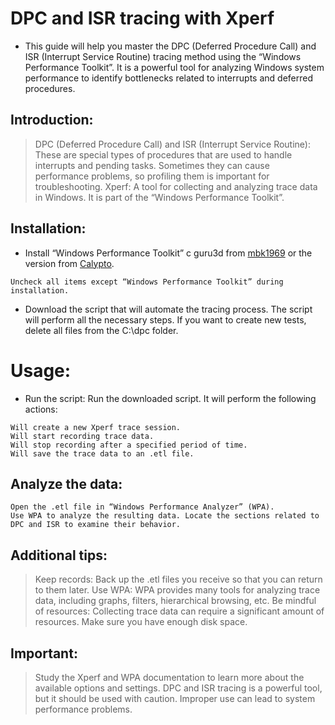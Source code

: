 # DPC and ISR tracing with Xperf

- This guide will help you master the DPC (Deferred Procedure Call) and ISR (Interrupt Service Routine) tracing method using the “Windows Performance Toolkit”. It is a powerful tool for analyzing Windows system performance to identify bottlenecks related to interrupts and deferred procedures.

## Introduction:

> DPC (Deferred Procedure Call) and ISR (Interrupt Service Routine): These are special types of procedures that are used to handle interrupts and pending tasks. Sometimes they can cause performance problems, so profiling them is important for troubleshooting.
> Xperf: A tool for collecting and analyzing trace data in Windows. It is part of the “Windows Performance Toolkit”.

## Installation:

- Install “Windows Performance Toolkit” c guru3d from [mbk1969](https://forums.guru3d.com/threads/simple-way-to-trace-dpcs-and-isrs.423884/) or the version from [Calypto](https://github.com/Calypto/xperf-dpcisr-script).

```
Uncheck all items except “Windows Performance Toolkit” during installation. 
```

- Download the script that will automate the tracing process. The script will perform all the necessary steps. If you want to create new tests, delete all files from the C:\dpc folder.

# Usage:

- Run the script: Run the downloaded script. It will perform the following actions:
```
Will create a new Xperf trace session.
Will start recording trace data.
Will stop recording after a specified period of time.
Will save the trace data to an .etl file.
```

## Analyze the data:

```
Open the .etl file in “Windows Performance Analyzer” (WPA).
Use WPA to analyze the resulting data. Locate the sections related to DPC and ISR to examine their behavior. 
```

## Additional tips:

> Keep records: Back up the .etl files you receive so that you can return to them later.
> Use WPA: WPA provides many tools for analyzing trace data, including graphs, filters, hierarchical browsing, etc. 
> Be mindful of resources: Collecting trace data can require a significant amount of resources. Make sure you have enough disk space.

## Important:

> Study the Xperf and WPA documentation to learn more about the available options and settings.
> DPC and ISR tracing is a powerful tool, but it should be used with caution. Improper use can lead to system performance problems.
